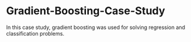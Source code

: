 # Gradient-Boosting-Case-Study

In this case study, gradient boosting was used for solving regression and classification problems. 
